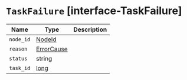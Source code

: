 # `TaskFailure` [interface-TaskFailure]

| Name | Type | Description |
| - | - | - |
| `node_id` | [NodeId](./NodeId.md) | &nbsp; |
| `reason` | [ErrorCause](./ErrorCause.md) | &nbsp; |
| `status` | string | &nbsp; |
| `task_id` | [long](./long.md) | &nbsp; |
